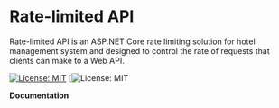 Rate-limited API
==============

Rate-limited API is an ASP.NET Core rate limiting solution for hotel management system and designed to control the rate of requests that clients can make to a Web API.

[![License: MIT](https://github.com/HasanShahjahan/rate-limited-api)](https://opensource.org/licenses/MIT)
[![License: MIT](https://opensource.org/licenses/MIT)

**Documentation**
